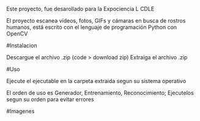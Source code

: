 Este proyecto, fue desarollado para la Expociencia L CDLE

El proyecto escanea vídeos, fotos, GIFs y cámaras en busca de rostros humanos, está escrito con el lenguaje de programación Python con OpenCV

#Instalacion

Descargue el archivo .zip (code > download zip)
Extraiga el archivo .zip

#Uso

Ejecute el ejecutable en la carpeta extraida segun su sistema operativo

El orden de uso es Generador, Entrenamiento, Reconocimiento; Ejecutelos segun su orden para evitar errores

#Imagenes


